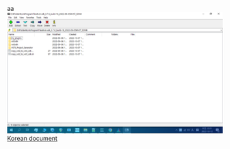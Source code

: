 aa  
<img src="README_source/test.png">  
[Korean document](https://github.com/Lumy0726/testRepo/README_kr.md/)  
